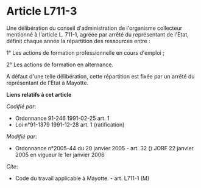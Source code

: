 # Article L711-3

Une délibération du conseil d'administration de l'organisme collecteur mentionné à l'article L. 711-1, agréée par arrêté du
représentant de l'Etat, définit chaque année la répartition des ressources entre :

1° Les actions de formation professionnelle en cours d'emploi ;

2° Les actions de formation en alternance.

A défaut d'une telle délibération, cette répartition est fixée par un arrêté du représentant de l'Etat à Mayotte.

**Liens relatifs à cet article**

_Codifié par_:

  - Ordonnance 91-246 1991-02-25 art. 1
  - Loi n°91-1379 1991-12-28 art. 1 (ratification)

_Modifié par_:

  - Ordonnance n°2005-44 du 20 janvier 2005 - art. 32 () JORF 22 janvier 2005 en vigueur le 1er janvier 2006

_Cite_:

  - Code du travail applicable à Mayotte. - art. L711-1 (M)
